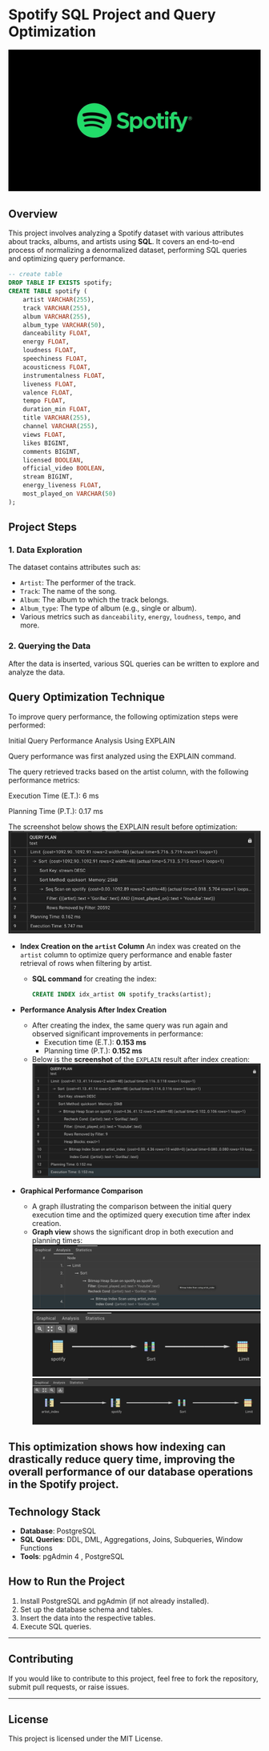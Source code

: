 # Spotify  SQL Project and Query Optimization 



![Spotify Logo](https://github.com/Subhasree05/Spotify-data-analysis/blob/main/images/spotifyylogo.jpg)

## Overview
This project involves analyzing a Spotify dataset with various attributes about tracks, albums, and artists using **SQL**. It covers an end-to-end process of normalizing a denormalized dataset, performing SQL queries  and optimizing query performance.  

```sql
-- create table
DROP TABLE IF EXISTS spotify;
CREATE TABLE spotify (
    artist VARCHAR(255),
    track VARCHAR(255),
    album VARCHAR(255),
    album_type VARCHAR(50),
    danceability FLOAT,
    energy FLOAT,
    loudness FLOAT,
    speechiness FLOAT,
    acousticness FLOAT,
    instrumentalness FLOAT,
    liveness FLOAT,
    valence FLOAT,
    tempo FLOAT,
    duration_min FLOAT,
    title VARCHAR(255),
    channel VARCHAR(255),
    views FLOAT,
    likes BIGINT,
    comments BIGINT,
    licensed BOOLEAN,
    official_video BOOLEAN,
    stream BIGINT,
    energy_liveness FLOAT,
    most_played_on VARCHAR(50)
);
```
## Project Steps

### 1. Data Exploration
The dataset contains attributes such as:
- `Artist`: The performer of the track.
- `Track`: The name of the song.
- `Album`: The album to which the track belongs.
- `Album_type`: The type of album (e.g., single or album).
- Various metrics such as `danceability`, `energy`, `loudness`, `tempo`, and more.

### 2. Querying the Data
After the data is inserted, various SQL queries can be written to explore and analyze the data. 


## Query Optimization Technique 

To improve query performance, the following optimization steps were performed:

Initial Query Performance Analysis Using EXPLAIN

Query performance was first analyzed using the EXPLAIN command.

The query retrieved tracks based on the artist column, with the following performance metrics:

Execution Time (E.T.): 6 ms

Planning Time (P.T.): 0.17 ms

The screenshot below shows the EXPLAIN result before optimization:
      ![EXPLAIN Before Index](https://github.com/Subhasree05/Spotify-data-analysis/blob/main/images/before_query_optimization.png)

- **Index Creation on the `artist` Column**
  An index was created on the `artist` column to optimize query performance and enable faster retrieval of rows when filtering by artist.
    - **SQL command** for creating the index:
      ```sql
      CREATE INDEX idx_artist ON spotify_tracks(artist);
      ```

- **Performance Analysis After Index Creation**
    - After creating the index,  the same query was run again and observed significant improvements in performance:
        - Execution time (E.T.): **0.153 ms**
        - Planning time (P.T.): **0.152 ms**
    - Below is the **screenshot** of the `EXPLAIN` result after index creation:
      ![EXPLAIN After Index](https://github.com/Subhasree05/Spotify-data-analysis/blob/main/images/after_query_optimization.png
)

- **Graphical Performance Comparison**
    - A graph illustrating the comparison between the initial query execution time and the optimized query execution time after index creation.
    - **Graph view** shows the significant drop in both execution and planning times:
      ![Performance Graph](https://github.com/Subhasree05/Spotify-data-analysis/blob/main/images/spotify_graphical%20view%203.png)
      ![Performance Graph](https://github.com/Subhasree05/Spotify-data-analysis/blob/main/images/spotify_graphical%20view%202.png)
      ![Performance Graph](https://github.com/Subhasree05/Spotify-data-analysis/blob/main/images/spotify_graphical%20view%201.png)

This optimization shows how indexing can drastically reduce query time, improving the overall performance of our database operations in the Spotify project.
---

## Technology Stack
- **Database**: PostgreSQL
- **SQL Queries**: DDL, DML, Aggregations, Joins, Subqueries, Window Functions
- **Tools**: pgAdmin 4 , PostgreSQL 

## How to Run the Project
1. Install PostgreSQL and pgAdmin (if not already installed).
2. Set up the database schema and tables.
3. Insert the  data into the respective tables.
4. Execute SQL queries.



---

## Contributing
If you would like to contribute to this project, feel free to fork the repository, submit pull requests, or raise issues.

---

## License
This project is licensed under the MIT License.
